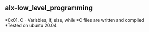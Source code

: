 ## alx-low_level_programming
*0x01. C - Variables, if, else, while
*C files are written and complied
*Tested on ubuntu 20.04
